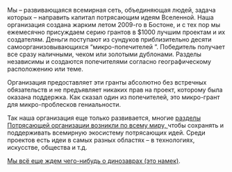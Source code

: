 Мы – развивающаяся всемирная сеть, объединяющая людей, задача которых – направить  капитал потрясающим идеям Вселенной. Наша организация создана жарким летом 2009-го в Бостоне, и с тех пор мы ежемесячно присуждаем серию грантов в $1000 лучшим проектам и их создателям. Деньги поступают из сундуков приблизительно десяти самоорганизовывающихся “микро-попечителей ”. Победитель получает все сразу наличными, чеком или золотыми дублонами. Разделы независимы и создаются попечителями согласно географическому расположению или теме.

Организация предоставляет эти гранты абсолютно без встречных обязательств и не предъявляет никаких прав на проект, которому была оказана поддержка. Как сказал один из попечителей, это микро-грант для микро-проблесков гениальности.

Так наша организация еще только развивается, многие <a href="http://awesomefoundation.org/chapters/">разделы Потрясающей организации возникли по всему миру, </a> чтобы сохранять и поддерживать всемирную экосистему потрясающих идей. Среди проектов есть идеи в самых разных областях – в технологиях, искусстве, общества и т.д.

<a href="http://www.youtube.com/watch?v=PPoYzyOn44M">Мы всё еще ждем чего-нибудь о динозаврах (это намек)</a>.
